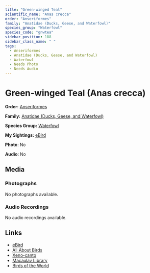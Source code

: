 ```yaml
---
title: "Green-winged Teal"
scientific_name: "Anas crecca"
order: "Anseriformes"
family: "Anatidae (Ducks, Geese, and Waterfowl)"
species_group: "Waterfowl"
species_code: "gnwtea"
sidebar_position: 188
sidebar_class_name: " "
tags: 
  - Anseriformes
  - Anatidae (Ducks, Geese, and Waterfowl)
  - Waterfowl
  - Needs Photo
  - Needs Audio
---
```


# Green-winged Teal (Anas crecca)

**Order:** [Anseriformes](/tags/anseriformes)

**Family:** [Anatidae (Ducks, Geese, and Waterfowl)](/tags/anatidae-ducks-geese-and-waterfowl)

**Species Group:** [Waterfowl](/tags/waterfowl)

**My Sightings:** [eBird](https://ebird.org/lifelist?r=world&time=life&spp=gnwtea)

**Photo**: No 

**Audio**: No

## Media
### Photographs
No photographs available.

### Audio Recordings
No audio recordings available.

## Links
* [eBird](https://ebird.org/species/gnwtea) 
* [All About Birds](https://www.allaboutbirds.org/guide/gnwtea) 
* [Xeno-canto](https://www.xeno-canto.org/species/anas-crecca) 
* [Macaulay Library](https://search.macaulaylibrary.org/catalog?taxonCode=gnwtea&sort=rating_rank_desc)
* [Birds of the World](https://birdsoftheworld.org/bow/species/gnwtea)
